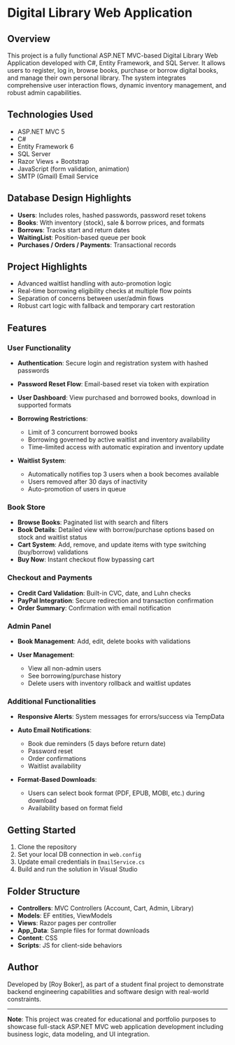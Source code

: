 # Digital Library Web Application

## Overview

This project is a fully functional ASP.NET MVC-based Digital Library Web Application developed with C#, Entity Framework, and SQL Server. It allows users to register, log in, browse books, purchase or borrow digital books, and manage their own personal library. The system integrates comprehensive user interaction flows, dynamic inventory management, and robust admin capabilities.

## Technologies Used

* ASP.NET MVC 5
* C#
* Entity Framework 6
* SQL Server
* Razor Views + Bootstrap
* JavaScript (form validation, animation)
* SMTP (Gmail) Email Service

## Database Design Highlights

* **Users**: Includes roles, hashed passwords, password reset tokens
* **Books**: With inventory (stock), sale & borrow prices, and formats
* **Borrows**: Tracks start and return dates
* **WaitingList**: Position-based queue per book
* **Purchases / Orders / Payments**: Transactional records

## Project Highlights

* Advanced waitlist handling with auto-promotion logic
* Real-time borrowing eligibility checks at multiple flow points
* Separation of concerns between user/admin flows
* Robust cart logic with fallback and temporary cart restoration
## Features

### User Functionality

* **Authentication**: Secure login and registration system with hashed passwords
* **Password Reset Flow**: Email-based reset via token with expiration
* **User Dashboard**: View purchased and borrowed books, download in supported formats
* **Borrowing Restrictions**:

  * Limit of 3 concurrent borrowed books
  * Borrowing governed by active waitlist and inventory availability
  * Time-limited access with automatic expiration and inventory update
* **Waitlist System**:

  * Automatically notifies top 3 users when a book becomes available
  * Users removed after 30 days of inactivity
  * Auto-promotion of users in queue

### Book Store

* **Browse Books**: Paginated list with search and filters
* **Book Details**: Detailed view with borrow/purchase options based on stock and waitlist status
* **Cart System**: Add, remove, and update items with type switching (buy/borrow) validations
* **Buy Now**: Instant checkout flow bypassing cart

### Checkout and Payments

* **Credit Card Validation**: Built-in CVC, date, and Luhn checks
* **PayPal Integration**: Secure redirection and transaction confirmation
* **Order Summary**: Confirmation with email notification

### Admin Panel

* **Book Management**: Add, edit, delete books with validations
* **User Management**:

  * View all non-admin users
  * See borrowing/purchase history
  * Delete users with inventory rollback and waitlist updates

### Additional Functionalities

* **Responsive Alerts**: System messages for errors/success via TempData
* **Auto Email Notifications**:

  * Book due reminders (5 days before return date)
  * Password reset
  * Order confirmations
  * Waitlist availability
* **Format-Based Downloads**:

  * Users can select book format (PDF, EPUB, MOBI, etc.) during download
  * Availability based on format field

## Getting Started

1. Clone the repository
2. Set your local DB connection in `web.config`
3. Update email credentials in `EmailService.cs`
4. Build and run the solution in Visual Studio

## Folder Structure

* **Controllers**: MVC Controllers (Account, Cart, Admin, Library)
* **Models**: EF entities, ViewModels
* **Views**: Razor pages per controller
* **App\_Data**: Sample files for format downloads
* **Content**: CSS
* **Scripts**: JS for client-side behaviors

## Author

Developed by \[Roy Boker], as part of a student final project to demonstrate backend engineering capabilities and software design with real-world constraints.

---

**Note**: This project was created for educational and portfolio purposes to showcase full-stack ASP.NET MVC web application development including business logic, data modeling, and UI integration.
